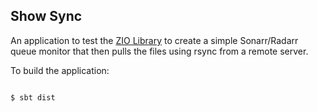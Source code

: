 ## Show Sync

An application to test the [ZIO Library](https://zio.dev/) to create a simple Sonarr/Radarr queue monitor that then pulls the files using rsync from a remote server.

To build the application:

```

$ sbt dist

```